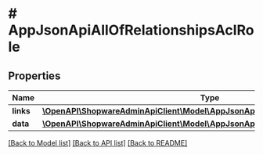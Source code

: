 # # AppJsonApiAllOfRelationshipsAclRole

## Properties

Name | Type | Description | Notes
------------ | ------------- | ------------- | -------------
**links** | [**\OpenAPI\ShopwareAdminApiClient\Model\AppJsonApiAllOfRelationshipsAclRoleLinks**](AppJsonApiAllOfRelationshipsAclRoleLinks.md) |  | [optional]
**data** | [**\OpenAPI\ShopwareAdminApiClient\Model\AppJsonApiAllOfRelationshipsAclRoleData**](AppJsonApiAllOfRelationshipsAclRoleData.md) |  | [optional]

[[Back to Model list]](../../README.md#models) [[Back to API list]](../../README.md#endpoints) [[Back to README]](../../README.md)

